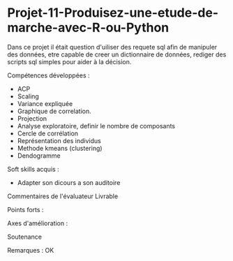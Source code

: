 # Projet-11-Produisez-une-etude-de-marche-avec-R-ou-Python
Dans ce projet il était question d'uiliser des requete sql afin de manipuler des données, etre capable de creer un dictionnaire de données, rediger des scripts sql simples pour aider à la décision.

Compétences développées :
- ACP
- Scaling
- Variance expliquée
- Graphique de correlation.
- Projection
- Analyse exploratoire, definir le nombre de composants
- Cercle de corrélation
- Représentation des individus
- Methode kmeans (clustering)
- Dendogramme

Soft skills acquis :
- Adapter son dicours a son auditoire

Commentaires de l'évaluateur
Livrable

Points forts :

Axes d'amélioration :

Soutenance

Remarques : OK
